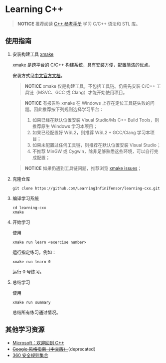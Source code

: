 ﻿# Learning C++

> **NOTICE** 推荐阅读 [C++ 参考手册](https://zh.cppreference.com/w/cpp) 学习 C/C++ 语法和 STL 库。

## 使用指南

1. 安装构建工具 [xmake](https://xmake.io/)

   xmake 是跨平台的 C/C++ 构建系统，具有安装方便，配置简洁的优点。

   安装方式见[中文官方文档](https://xmake.io/#/zh-cn/getting_started?id=%e5%ae%89%e8%a3%85)。

   > **NOTICE** xmake 仅是构建工具，不包括工具链。仍需先安装 C/C++ 工具链（MSVC、GCC 或 Clang）才能开始使用项目。

   > **NOTICE** 有报告称 xmake 在 Windows 上存在定位工具链失败的问题。因此推荐按下列规则选择学习平台：
   >
   > 1. 如果已经在默认位置安装 Visual Studio/Ms C++ Build Tools，则推荐原生 Windows 学习本项目；
   > 2. 如果已经配置好 WSL2，则推荐 WSL2 + GCC/Clang 学习本项目；
   > 3. 如果未配置过任何工具链，则推荐在默认位置安装 Visual Studio；
   > 4. 不推荐 MinGW 或 Cygwin，除非足够熟悉这些环境，可以自行完成配置；

   > **NOTICE** 如果仍遇到工具链问题，推荐浏览 [xmake issues](https://github.com/xmake-io/xmake/issues)；

2. 克隆仓库

   ```shell
   git clone https://github.com/LearningInfiniTensor/learning-cxx.git
   ```

3. 编译学习系统

   ```shell
   cd learning-cxx
   xmake
   ```

4. 开始学习

   使用

   ```shell
   xmake run learn <exercise number>
   ```

   运行指定练习，例如：

   ```shell
   xmake run learn 0
   ```

   运行 0 号练习。

5. 总结学习

   使用

   ```shell
   xmake run summary
   ```

   总结所有练习通过情况。

## 其他学习资源

- [Microsoft：欢迎回到 C++](https://learn.microsoft.com/zh-cn/cpp/cpp/welcome-back-to-cpp-modern-cpp?view=msvc-170)
- ~~[Google 风格指南（中文版）](https://zh-google-styleguide.readthedocs.io/en/latest/google-cpp-styleguide/contents.html)~~（deprecated）
- [360 安全规则集合](https://github.com/Qihoo360/safe-rules)
